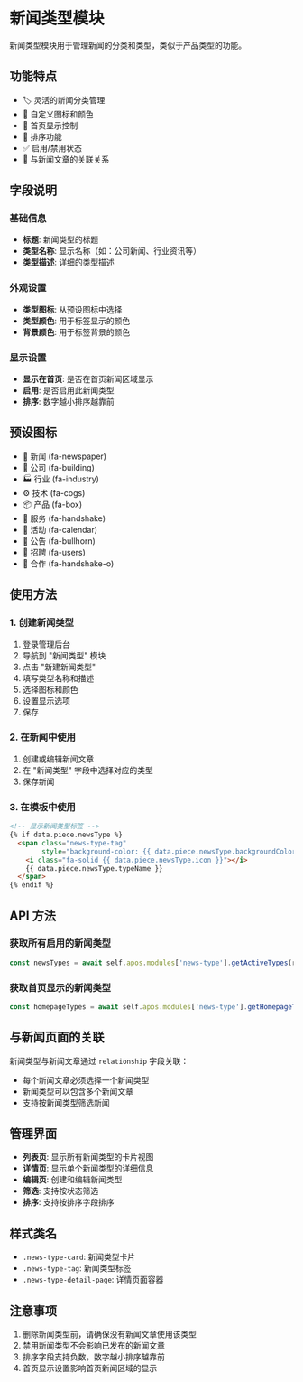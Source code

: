 # 新闻类型模块

新闻类型模块用于管理新闻的分类和类型，类似于产品类型的功能。

## 功能特点

- 🏷️ 灵活的新闻分类管理
- 🎨 自定义图标和颜色
- 📱 首页显示控制
- 🔄 排序功能
- ✅ 启用/禁用状态
- 🔗 与新闻文章的关联关系

## 字段说明

### 基础信息
- **标题**: 新闻类型的标题
- **类型名称**: 显示名称（如：公司新闻、行业资讯等）
- **类型描述**: 详细的类型描述

### 外观设置
- **类型图标**: 从预设图标中选择
- **类型颜色**: 用于标签显示的颜色
- **背景颜色**: 用于标签背景的颜色

### 显示设置
- **显示在首页**: 是否在首页新闻区域显示
- **启用**: 是否启用此新闻类型
- **排序**: 数字越小排序越靠前

## 预设图标

- 📰 新闻 (fa-newspaper)
- 🏢 公司 (fa-building)
- 🏭 行业 (fa-industry)
- ⚙️ 技术 (fa-cogs)
- 📦 产品 (fa-box)
- 🤝 服务 (fa-handshake)
- 📅 活动 (fa-calendar)
- 📢 公告 (fa-bullhorn)
- 👥 招聘 (fa-users)
- 🤝 合作 (fa-handshake-o)

## 使用方法

### 1. 创建新闻类型

1. 登录管理后台
2. 导航到 "新闻类型" 模块
3. 点击 "新建新闻类型"
4. 填写类型名称和描述
5. 选择图标和颜色
6. 设置显示选项
7. 保存

### 2. 在新闻中使用

1. 创建或编辑新闻文章
2. 在 "新闻类型" 字段中选择对应的类型
3. 保存新闻

### 3. 在模板中使用

```html
<!-- 显示新闻类型标签 -->
{% if data.piece.newsType %}
  <span class="news-type-tag" 
        style="background-color: {{ data.piece.newsType.backgroundColor }}; color: {{ data.piece.newsType.color }};">
    <i class="fa-solid {{ data.piece.newsType.icon }}"></i>
    {{ data.piece.newsType.typeName }}
  </span>
{% endif %}
```

## API 方法

### 获取所有启用的新闻类型
```javascript
const newsTypes = await self.apos.modules['news-type'].getActiveTypes(req);
```

### 获取首页显示的新闻类型
```javascript
const homepageTypes = await self.apos.modules['news-type'].getHomepageTypes(req);
```

## 与新闻页面的关联

新闻类型与新闻文章通过 `relationship` 字段关联：

- 每个新闻文章必须选择一个新闻类型
- 新闻类型可以包含多个新闻文章
- 支持按新闻类型筛选新闻

## 管理界面

- **列表页**: 显示所有新闻类型的卡片视图
- **详情页**: 显示单个新闻类型的详细信息
- **编辑页**: 创建和编辑新闻类型
- **筛选**: 支持按状态筛选
- **排序**: 支持按排序字段排序

## 样式类名

- `.news-type-card`: 新闻类型卡片
- `.news-type-tag`: 新闻类型标签
- `.news-type-detail-page`: 详情页面容器

## 注意事项

1. 删除新闻类型前，请确保没有新闻文章使用该类型
2. 禁用新闻类型不会影响已发布的新闻文章
3. 排序字段支持负数，数字越小排序越靠前
4. 首页显示设置影响首页新闻区域的显示
